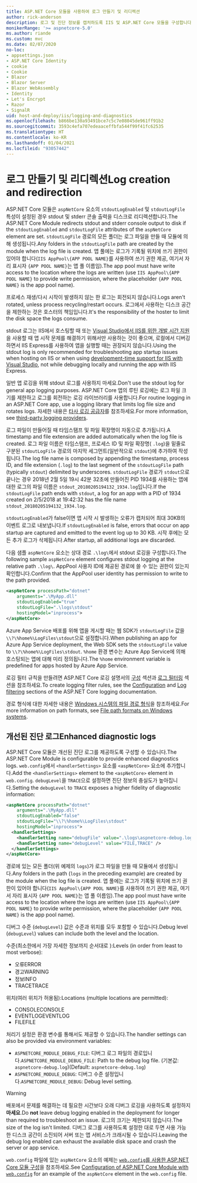 ```yaml
---
title: ASP.NET Core 모듈을 사용하여 로그 만들기 및 리디렉션
author: rick-anderson
description: 로그 및 진단 정보를 캡처하도록 IIS 및 ASP.NET Core 모듈을 구성합니다.
monikerRange: '>= aspnetcore-5.0'
ms.author: riande
ms.custom: mvc
ms.date: 02/07/2020
no-loc:
- appsettings.json
- ASP.NET Core Identity
- cookie
- Cookie
- Blazor
- Blazor Server
- Blazor WebAssembly
- Identity
- Let's Encrypt
- Razor
- SignalR
uid: host-and-deploy/iis/logging-and-diagnostics
ms.openlocfilehash: b866be130a93491bce7c5c7e08045de961ff91b2
ms.sourcegitcommit: 3593c4efa707edeaaceffbfa544f99f41fc62535
ms.translationtype: HT
ms.contentlocale: ko-KR
ms.lasthandoff: 01/04/2021
ms.locfileid: "93057442"
---
```

# <a name="log-creation-and-redirection"></a><span data-ttu-id="d6c04-103">로그 만들기 및 리디렉션</span><span class="sxs-lookup"><span data-stu-id="d6c04-103">Log creation and redirection</span></span>

<span data-ttu-id="d6c04-104">ASP.NET Core 모듈은 `aspNetCore` 요소의 `stdoutLogEnabled` 및 `stdoutLogFile` 특성이 설정된 경우 stdout 및 stderr 콘솔 출력을 디스크로 리디렉션합니다.</span><span class="sxs-lookup"><span data-stu-id="d6c04-104">The ASP.NET Core Module redirects stdout and stderr console output to disk if the `stdoutLogEnabled` and `stdoutLogFile` attributes of the `aspNetCore` element are set.</span></span> <span data-ttu-id="d6c04-105">`stdoutLogFile` 경로의 모든 폴더는 로그 파일을 만들 때 모듈에 의해 생성됩니다.</span><span class="sxs-lookup"><span data-stu-id="d6c04-105">Any folders in the `stdoutLogFile` path are created by the module when the log file is created.</span></span> <span data-ttu-id="d6c04-106">앱 풀에는 로그가 기록될 위치에 쓰기 권한이 있어야 합니다(`IIS AppPool\{APP POOL NAME}`를 사용하여 쓰기 권한 제공, 여기서 자리 표시자 `{APP POOL NAME}`는 앱 풀 이름임).</span><span class="sxs-lookup"><span data-stu-id="d6c04-106">The app pool must have write access to the location where the logs are written (use `IIS AppPool\{APP POOL NAME}` to provide write permission, where the placeholder `{APP POOL NAME}` is the app pool name).</span></span>

<span data-ttu-id="d6c04-107">프로세스 재생/다시 시작이 발생하지 않는 한 로그는 회전되지 않습니다.</span><span class="sxs-lookup"><span data-stu-id="d6c04-107">Logs aren't rotated, unless process recycling/restart occurs.</span></span> <span data-ttu-id="d6c04-108">로그에서 사용하는 디스크 공간을 제한하는 것은 호스터의 책임입니다.</span><span class="sxs-lookup"><span data-stu-id="d6c04-108">It's the responsibility of the hoster to limit the disk space the logs consume.</span></span>

<span data-ttu-id="d6c04-109">stdout 로그는 IIS에서 호스팅할 때 또는 [Visual Studio에서 IIS를 위한 개발 시간 지원](xref:host-and-deploy/iis/development-time-iis-support)을 사용할 때 앱 시작 문제를 해결하기 위해서만 사용하는 것이 좋으며, 로컬에서 디버깅하면서 IIS Express를 사용하여 앱을 실행할 때는 권장되지 않습니다.</span><span class="sxs-lookup"><span data-stu-id="d6c04-109">Using the stdout log is only recommended for troubleshooting app startup issues when hosting on IIS or when using [development-time support for IIS with Visual Studio](xref:host-and-deploy/iis/development-time-iis-support), not while debugging locally and running the app with IIS Express.</span></span>

<span data-ttu-id="d6c04-110">일반 앱 로깅을 위해 stdout 로그를 사용하지 마세요.</span><span class="sxs-lookup"><span data-stu-id="d6c04-110">Don't use the stdout log for general app logging purposes.</span></span> <span data-ttu-id="d6c04-111">ASP.NET Core 앱의 루틴 로깅에는 로그 파일 크기를 제한하고 로그를 회전하는 로깅 라이브러리를 사용합니다.</span><span class="sxs-lookup"><span data-stu-id="d6c04-111">For routine logging in an ASP.NET Core app, use a logging library that limits log file size and rotates logs.</span></span> <span data-ttu-id="d6c04-112">자세한 내용은 [타사 로깅 공급자](xref:fundamentals/logging/index#third-party-logging-providers)를 참조하세요.</span><span class="sxs-lookup"><span data-stu-id="d6c04-112">For more information, see [third-party logging providers](xref:fundamentals/logging/index#third-party-logging-providers).</span></span>

<span data-ttu-id="d6c04-113">로그 파일이 만들어질 때 타임스탬프 및 파일 확장명이 자동으로 추가됩니다.</span><span class="sxs-lookup"><span data-stu-id="d6c04-113">A timestamp and file extension are added automatically when the log file is created.</span></span> <span data-ttu-id="d6c04-114">로그 파일 이름은 타임스탬프, 프로세스 ID 및 파일 확장명( `.log`)을 밑줄로 구분된 `stdoutLogFile` 경로의 마지막 세그먼트(일반적으로 `stdout`)에 추가하여 작성됩니다.</span><span class="sxs-lookup"><span data-stu-id="d6c04-114">The log file name is composed by appending the timestamp, process ID, and file extension (`.log`) to the last segment of the `stdoutLogFile` path (typically `stdout`) delimited by underscores.</span></span> <span data-ttu-id="d6c04-115">`stdoutLogFile` 경로가 `stdout`으로 끝나는 경우 2018년 2월 5일 19시 42분 32초에 만들어진 PID 1934를 사용하는 앱에 대한 로그의 파일 이름은 `stdout_20180205194132_1934.log`입니다.</span><span class="sxs-lookup"><span data-stu-id="d6c04-115">If the `stdoutLogFile` path ends with `stdout`, a log for an app with a PID of 1934 created on 2/5/2018 at 19:42:32 has the file name `stdout_20180205194132_1934.log`.</span></span>

<span data-ttu-id="d6c04-116">`stdoutLogEnabled`가 false이면 앱 시작 시 발생하는 오류가 캡처되어 최대 30KB의 이벤트 로그로 내보냅니다.</span><span class="sxs-lookup"><span data-stu-id="d6c04-116">If `stdoutLogEnabled` is false, errors that occur on app startup are captured and emitted to the event log up to 30 KB.</span></span> <span data-ttu-id="d6c04-117">시작 후에는 모든 추가 로그가 삭제됩니다.</span><span class="sxs-lookup"><span data-stu-id="d6c04-117">After startup, all additional logs are discarded.</span></span>

<span data-ttu-id="d6c04-118">다음 샘플 `aspNetCore` 요소는 상대 경로 `.\log\`에서 stdout 로깅을 구성합니다.</span><span class="sxs-lookup"><span data-stu-id="d6c04-118">The following sample `aspNetCore` element configures stdout logging at the relative path `.\log\`.</span></span> <span data-ttu-id="d6c04-119">AppPool 사용자 ID에 제공된 경로에 쓸 수 있는 권한이 있는지 확인합니다.</span><span class="sxs-lookup"><span data-stu-id="d6c04-119">Confirm that the AppPool user identity has permission to write to the path provided.</span></span>

```xml
<aspNetCore processPath="dotnet"
    arguments=".\MyApp.dll"
    stdoutLogEnabled="true"
    stdoutLogFile=".\logs\stdout"
    hostingModel="inprocess">
</aspNetCore>
```

<span data-ttu-id="d6c04-120">Azure App Service 배포를 위해 앱을 게시할 때는 웹 SDK가 `stdoutLogFile` 값을 `\\?\%home%\LogFiles\stdout`으로 설정합니다.</span><span class="sxs-lookup"><span data-stu-id="d6c04-120">When publishing an app for Azure App Service deployment, the Web SDK sets the `stdoutLogFile` value to `\\?\%home%\LogFiles\stdout`.</span></span> <span data-ttu-id="d6c04-121">`%home` 환경 변수는 Azure App Service에 의해 호스팅되는 앱에 대해 미리 정의됩니다.</span><span class="sxs-lookup"><span data-stu-id="d6c04-121">The `%home` environment variable is predefined for apps hosted by Azure App Service.</span></span>

<span data-ttu-id="d6c04-122">로깅 필터 규칙을 만들려면 ASP.NET Core 로깅 설명서의 [구성](xref:fundamentals/logging/index#log-filtering) 섹션과 [로그 필터링](xref:fundamentals/logging/index#log-filtering) 섹션을 참조하세요.</span><span class="sxs-lookup"><span data-stu-id="d6c04-122">To create logging filter rules, see the [Configuration](xref:fundamentals/logging/index#log-filtering) and [Log filtering](xref:fundamentals/logging/index#log-filtering) sections of the ASP.NET Core logging documentation.</span></span>

<span data-ttu-id="d6c04-123">경로 형식에 대한 자세한 내용은 [Windows 시스템의 파일 경로 형식](/dotnet/standard/io/file-path-formats)을 참조하세요.</span><span class="sxs-lookup"><span data-stu-id="d6c04-123">For more information on path formats, see [File path formats on Windows systems](/dotnet/standard/io/file-path-formats).</span></span>

## <a name="enhanced-diagnostic-logs"></a><span data-ttu-id="d6c04-124">개선된 진단 로그</span><span class="sxs-lookup"><span data-stu-id="d6c04-124">Enhanced diagnostic logs</span></span>

<span data-ttu-id="d6c04-125">ASP.NET Core 모듈은 개선된 진단 로그를 제공하도록 구성할 수 있습니다.</span><span class="sxs-lookup"><span data-stu-id="d6c04-125">The ASP.NET Core Module is configurable to provide enhanced diagnostics logs.</span></span> <span data-ttu-id="d6c04-126">`web.config`에서 `<handlerSettings>` 요소를 `<aspNetCore>` 요소에 추가합니다.</span><span class="sxs-lookup"><span data-stu-id="d6c04-126">Add the `<handlerSettings>` element to the `<aspNetCore>` element in `web.config`.</span></span> <span data-ttu-id="d6c04-127">`debugLevel`을 `TRACE`으로 설정하면 진단 정보의 충실도가 높아집니다.</span><span class="sxs-lookup"><span data-stu-id="d6c04-127">Setting the `debugLevel` to `TRACE` exposes a higher fidelity of diagnostic information:</span></span>

```xml
<aspNetCore processPath="dotnet"
    arguments=".\MyApp.dll"
    stdoutLogEnabled="false"
    stdoutLogFile="\\?\%home%\LogFiles\stdout"
    hostingModel="inprocess">
  <handlerSettings>
    <handlerSetting name="debugFile" value=".\logs\aspnetcore-debug.log" />
    <handlerSetting name="debugLevel" value="FILE,TRACE" />
  </handlerSettings>
</aspNetCore>
```

<span data-ttu-id="d6c04-128">경로에 있는 모든 폴더(위 예제의 `logs`)가 로그 파일을 만들 때 모듈에서 생성됩니다.</span><span class="sxs-lookup"><span data-stu-id="d6c04-128">Any folders in the path (`logs` in the preceding example) are created by the module when the log file is created.</span></span> <span data-ttu-id="d6c04-129">앱 풀에는 로그가 기록될 위치에 쓰기 권한이 있어야 합니다(`IIS AppPool\{APP POOL NAME}`를 사용하여 쓰기 권한 제공, 여기서 자리 표시자 `{APP POOL NAME}`는 앱 풀 이름임).</span><span class="sxs-lookup"><span data-stu-id="d6c04-129">The app pool must have write access to the location where the logs are written (use `IIS AppPool\{APP POOL NAME}` to provide write permission, where the placeholder `{APP POOL NAME}` is the app pool name).</span></span>

<span data-ttu-id="d6c04-130">디버그 수준 (`debugLevel`) 값은 수준과 위치를 모두 포함할 수 있습니다.</span><span class="sxs-lookup"><span data-stu-id="d6c04-130">Debug level (`debugLevel`) values can include both the level and the location.</span></span>

<span data-ttu-id="d6c04-131">수준(최소한에서 가장 자세한 정보까지 순서대로 ):</span><span class="sxs-lookup"><span data-stu-id="d6c04-131">Levels (in order from least to most verbose):</span></span>

* <span data-ttu-id="d6c04-132">오류</span><span class="sxs-lookup"><span data-stu-id="d6c04-132">ERROR</span></span>
* <span data-ttu-id="d6c04-133">경고</span><span class="sxs-lookup"><span data-stu-id="d6c04-133">WARNING</span></span>
* <span data-ttu-id="d6c04-134">정보</span><span class="sxs-lookup"><span data-stu-id="d6c04-134">INFO</span></span>
* <span data-ttu-id="d6c04-135">TRACE</span><span class="sxs-lookup"><span data-stu-id="d6c04-135">TRACE</span></span>

<span data-ttu-id="d6c04-136">위치(여러 위치가 허용됨):</span><span class="sxs-lookup"><span data-stu-id="d6c04-136">Locations (multiple locations are permitted):</span></span>

* <span data-ttu-id="d6c04-137">CONSOLE</span><span class="sxs-lookup"><span data-stu-id="d6c04-137">CONSOLE</span></span>
* <span data-ttu-id="d6c04-138">EVENTLOG</span><span class="sxs-lookup"><span data-stu-id="d6c04-138">EVENTLOG</span></span>
* <span data-ttu-id="d6c04-139">FILE</span><span class="sxs-lookup"><span data-stu-id="d6c04-139">FILE</span></span>

<span data-ttu-id="d6c04-140">처리기 설정은 환경 변수를 통해서도 제공할 수 있습니다.</span><span class="sxs-lookup"><span data-stu-id="d6c04-140">The handler settings can also be provided via environment variables:</span></span>

* <span data-ttu-id="d6c04-141">`ASPNETCORE_MODULE_DEBUG_FILE`: 디버그 로그 파일의 경로입니다.</span><span class="sxs-lookup"><span data-stu-id="d6c04-141">`ASPNETCORE_MODULE_DEBUG_FILE`: Path to the debug log file.</span></span> <span data-ttu-id="d6c04-142">(기본값: `aspnetcore-debug.log`)</span><span class="sxs-lookup"><span data-stu-id="d6c04-142">(Default: `aspnetcore-debug.log`)</span></span>
* <span data-ttu-id="d6c04-143">`ASPNETCORE_MODULE_DEBUG`: 디버그 수준 설정입니다.</span><span class="sxs-lookup"><span data-stu-id="d6c04-143">`ASPNETCORE_MODULE_DEBUG`: Debug level setting.</span></span>

> [!WARNING]
> <span data-ttu-id="d6c04-144">배포에서 문제를 해결하는 데 필요한 시간보다 오래 디버그 로깅을 사용하도록 설정하지 **마세요**.</span><span class="sxs-lookup"><span data-stu-id="d6c04-144">Do **not** leave debug logging enabled in the deployment for longer than required to troubleshoot an issue.</span></span> <span data-ttu-id="d6c04-145">로그의 크기는 제한되지 않습니다.</span><span class="sxs-lookup"><span data-stu-id="d6c04-145">The size of the log isn't limited.</span></span> <span data-ttu-id="d6c04-146">디버그 로그를 사용하도록 설정한 대로 두면 사용 가능한 디스크 공간이 소진되어 서버 또는 앱 서비스가 크래시될 수 있습니다.</span><span class="sxs-lookup"><span data-stu-id="d6c04-146">Leaving the debug log enabled can exhaust the available disk space and crash the server or app service.</span></span>

<span data-ttu-id="d6c04-147">`web.config` 파일에 있는 `aspNetCore` 요소의 예제는 [`web.config`를 사용한 ASP.NET Core 모듈 구성](xref:host-and-deploy/iis/web-config#configuration-of-aspnet-core-module-with-webconfig)을 참조하세요.</span><span class="sxs-lookup"><span data-stu-id="d6c04-147">See [Configuration of ASP.NET Core Module with `web.config`](xref:host-and-deploy/iis/web-config#configuration-of-aspnet-core-module-with-webconfig) for an example of the `aspNetCore` element in the `web.config` file.</span></span>
